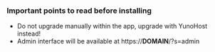 ### Important points to read before installing

- Do not upgrade manually within the app, upgrade with YunoHost instead!
- Admin interface will be available at https://__DOMAIN__/?s=admin
